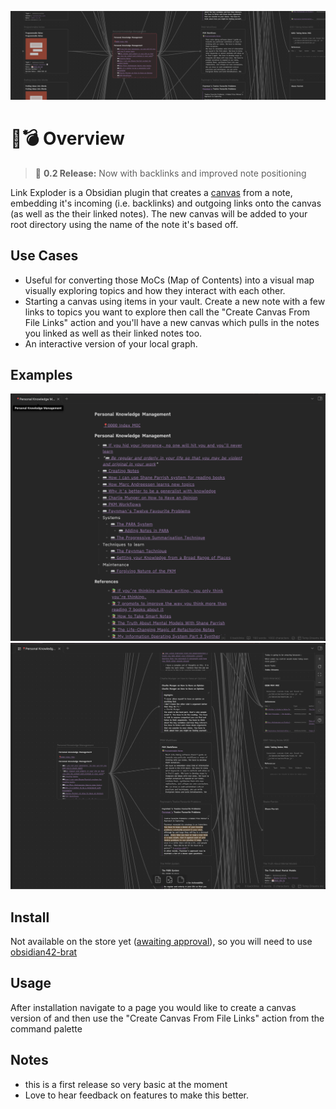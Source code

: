 ![banner](./images/banner.png)

# 🔗💣 Overview

> 🎉 **0.2 Release:** Now with backlinks and improved note positioning

Link Exploder is a Obsidian plugin that creates a [canvas](https://obsidian.md/canvas) from a note, embedding it's incoming (i.e. backlinks) and outgoing links onto the canvas (as well as the their linked notes). The new canvas will be added to your root directory using the name of the note it's based off.

## Use Cases

- Useful for converting those MoCs (Map of Contents) into a visual map visually exploring topics and how they interact with each other.
- Starting a canvas using items in your vault. Create a new note with a few links to topics you want to explore then call the "Create Canvas From File Links" action and you'll have a new canvas which pulls in the notes you linked as well as their linked notes too.
- An interactive version of your local graph.

## Examples

![Example](./images/example-1.png)
![Example](./images/example-2.png)

## Install

Not available on the store yet ([awaiting approval](https://github.com/obsidianmd/obsidian-releases/pull/1493)), so you will need to use [obsidian42-brat](https://github.com/TfTHacker/obsidian42-brat)

## Usage

After installation navigate to a page you would like to create a canvas version of and then use the "Create Canvas From File Links" action from the command palette

## Notes

- this is a first release so very basic at the moment
- Love to hear feedback on features to make this better.
